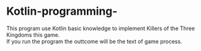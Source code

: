 # Kotlin-programming-
This program use Kotlin basic knowledge to implement Killers of the Three Kingdoms this game.<br>
If you run the program the outtcome will be the text of game process.<br>
